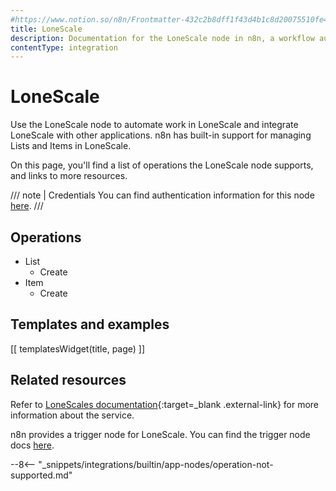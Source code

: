 ```yaml
---
#https://www.notion.so/n8n/Frontmatter-432c2b8dff1f43d4b1c8d20075510fe4
title: LoneScale
description: Documentation for the LoneScale node in n8n, a workflow automation platform. Includes details of operations and configuration, and links to examples and credentials information.
contentType: integration
---
```


# LoneScale 

Use the LoneScale node to automate work in LoneScale and integrate LoneScale with other applications. n8n has built-in support for managing Lists and Items in LoneScale. 

On this page, you'll find a list of operations the LoneScale node supports, and links to more resources.

/// note | Credentials
You can find authentication information for this node [here](/integrations/builtin/credentials/lonescale/).
///

## Operations

* List
	* Create
* Item
	* Create

## Templates and examples

<!-- see https://www.notion.so/n8n/Pull-in-templates-for-the-integrations-pages-37c716837b804d30a33b47475f6e3780 -->
[[ templatesWidget(title, page) ]]

## Related resources

Refer to [LoneScales documentation](https://help-center.lonescale.com/en/articles/6454360-lonescale-public-api){:target=_blank .external-link} for more information about the service.

n8n provides a trigger node for LoneScale. You can find the trigger node docs [here](/integrations/builtin/trigger-nodes/n8n-nodes-base.lonescaletrigger/).

--8<-- "_snippets/integrations/builtin/app-nodes/operation-not-supported.md"

